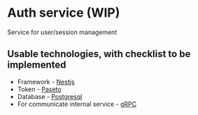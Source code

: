 # Auth service (WIP)

Service for user/session management

## Usable technologies, with checklist to be implemented
- Framework - [Nestjs](https://nestjs.com/)
- Token - [Paseto](https://www.npmjs.com/package/paseto)
- Database - [Postgresql](https://www.postgresql.org/)
- For communicate internal service - [gRPC](https://grpc.io/docs/languages/node/)